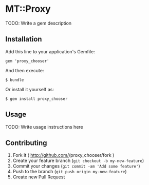 # MT::Proxy

TODO: Write a gem description

## Installation

Add this line to your application's Gemfile:

    gem 'proxy_chooser'

And then execute:

    $ bundle

Or install it yourself as:

    $ gem install proxy_chooser

## Usage

TODO: Write usage instructions here

## Contributing

1. Fork it ( http://github.com/<my-github-username>/proxy_chooser/fork )
2. Create your feature branch (`git checkout -b my-new-feature`)
3. Commit your changes (`git commit -am 'Add some feature'`)
4. Push to the branch (`git push origin my-new-feature`)
5. Create new Pull Request
